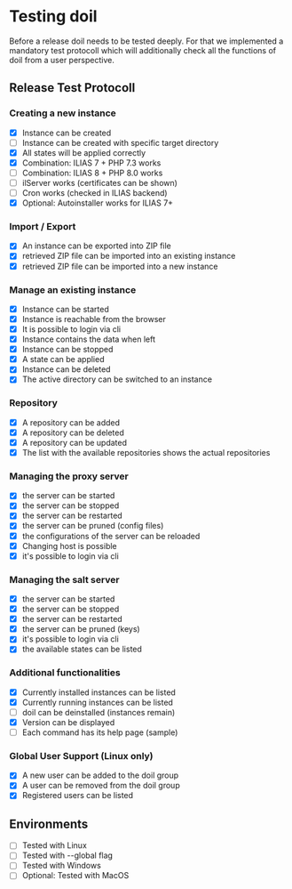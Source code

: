 # Testing doil

Before a release doil needs to be tested deeply. For that we implemented a mandatory test protocoll which will additionally check all the functions of doil from a user perspective.

## Release Test Protocoll

### Creating a new instance

* [x] Instance can be created
* [ ] Instance can be created with specific target directory
* [x] All states will be applied correctly
* [x] Combination: ILIAS 7 + PHP 7.3 works
* [ ] Combination: ILIAS 8 + PHP 8.0 works
* [ ] ilServer works (certificates can be shown)
* [ ] Cron works (checked in ILIAS backend)
* [x] Optional: Autoinstaller works for ILIAS 7+

### Import / Export

* [x] An instance can be exported into ZIP file
* [x] retrieved ZIP file can be imported into an existing instance
* [x] retrieved ZIP file can be imported into a new instance

### Manage an existing instance

* [x] Instance can be started
* [x] Instance is reachable from the browser
* [x] It is possible to login via cli
* [x] Instance contains the data when left
* [x] Instance can be stopped
* [x] A state can be applied
* [x] Instance can be deleted
* [x] The active directory can be switched to an instance

### Repository

* [x] A repository can be added
* [x] A repository can be deleted
* [x] A repository can be updated
* [x] The list with the available repositories shows the actual repositories

### Managing the proxy server

* [x] the server can be started
* [x] the server can be stopped
* [x] the server can be restarted
* [x] the server can be pruned (config files)
* [x] the configurations of the server can be reloaded
* [x] Changing host is possible
* [x] it's possible to login via cli

### Managing the salt server

* [x] the server can be started
* [x] the server can be stopped
* [x] the server can be restarted
* [x] the server can be pruned (keys)
* [x] it's possible to login via cli
* [x] the available states can be listed

### Additional functionalities

* [x] Currently installed instances can be listed
* [x] Currently running instances can be listed
* [ ] doil can be deinstalled (instances remain)
* [x] Version can be displayed
* [ ] Each command has its help page (sample)

### Global User Support (Linux only)

* [x] A new user can be added to the doil group
* [x] A user can be removed from the doil group
* [x] Registered users can be listed

## Environments

* [ ] Tested with Linux
* [ ] Tested with --global flag
* [ ] Tested with Windows
* [ ] Optional: Tested with MacOS

